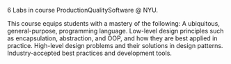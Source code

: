 6 Labs in course ProductionQualitySoftware @ NYU.

This course equips students with a mastery of the following:
A ubiquitous, general-purpose, programming language.
Low-level design principles such as encapsulation, abstraction, and OOP, and how they are best applied in practice.
High-level design problems and their solutions in design patterns.
Industry-accepted best practices and development tools.
